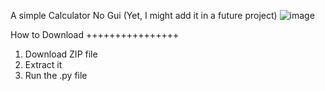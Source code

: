 A simple Calculator
No Gui (Yet, I might add it in a future project)
![image](https://github.com/ImTheOneWhoWatches/Calculator/assets/162903308/bdf2b081-bda1-4387-bb90-b742e1ca4086)



How to Download
++++++++++++++++
1. Download ZIP file
2. Extract it
3. Run the .py file
